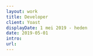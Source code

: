 ```yaml
---
layout: work
title: Developer
client: Yoast
displayDate: 1 mei 2019 - heden
date: 2019-05-01
intro:
url:
---
```


